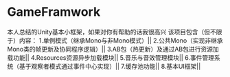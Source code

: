 # GameFramwork
本人总结的Unity基本小框架，如果对你有帮助的话我很高兴
该项目包含（但不限于）内容：
1.单例模式（继承Mono与非Mono模式）||
2.公共Mono（实现非继承Mono类的帧更新及协同程序逻辑）||
3.AB包（热更新）及通过AB包进行资源加载功能||
4.Resources资源异步加载模块||
5.音乐与音效管理模块||
6.事件管理系统（基于观察者模式通过事件中心实现）||
7.缓存池功能||
8.基本UI框架||

